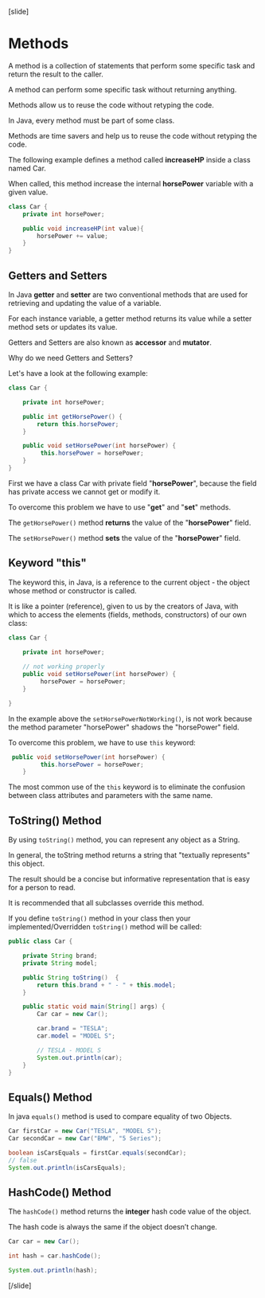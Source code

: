[slide]

# Methods

A method is a collection of statements that perform some specific task and return the result to the caller. 

A method can perform some specific task without returning anything.

Methods allow us to reuse the code without retyping the code. 

In Java, every method must be part of some class.

Methods are time savers and help us to reuse the code without retyping the code.

The following example defines a method called **increaseHP** inside a class named Car.

When called, this method increase the internal **horsePower** variable with a given value.

```java
class Car {
    private int horsePower;

    public void increaseHP(int value){
        horsePower += value;
    }
}
```

## Getters and Setters

In Java **getter** and **setter** are two conventional methods that are used for retrieving and updating the value of a variable.

For each instance variable, a getter method returns its value while a setter method sets or updates its value.

Getters and Setters are also known as **accessor** and **mutator**.

Why do we need Getters and Setters?

Let's have a look at the following example:

```java
class Car {

    private int horsePower;

    public int getHorsePower() {
        return this.horsePower;
    }

    public void setHorsePower(int horsePower) {
         this.horsePower = horsePower;
    }
}
```

First we have a class Car with private field "**horsePower**", because the field has private access we cannot get or modify it.

To overcome this problem we have to use "**get**" and "**set**" methods.

The `getHorsePower()` method **returns** the value of the "**horsePower**" field.

The `setHorsePower()` method **sets** the value of the "**horsePower**" field.

## Keyword "this"

The keyword this, in Java, is a reference to the current object - the object whose method or constructor is called. 

It is like a pointer (reference), given to us by the creators of Java, with which to access the elements (fields, methods, constructors) of our own class:

```java
class Car {

    private int horsePower;
    
    // not working properly
    public void setHorsePower(int horsePower) {
         horsePower = horsePower;
    }

}

```

In the example above the `setHorsePowerNotWorking()`, is not work because the method parameter "horsePower" shadows the "horsePower" field. 

To overcome this problem, we have to use `this` keyword:

```java
 public void setHorsePower(int horsePower) {
         this.horsePower = horsePower;
    }
```

The most common use of the `this` keyword is to eliminate the confusion between class attributes and parameters with the same name.

## ToString() Method

By using `toString()` method, you can represent any object as a String.

In general, the toString method returns a string that "textually represents" this object. 

The result should be a concise but informative representation that is easy for a person to read. 

It is recommended that all subclasses override this method.

If you define `toString()` method in your class then your implemented/Overridden `toString()` method will be called:

```java live no-template
public class Car {

    private String brand;
    private String model;

    public String toString()  {
        return this.brand + " - " + this.model;
    }

    public static void main(String[] args) {
        Car car = new Car();

        car.brand = "TESLA";
        car.model = "MODEL S";

        // TESLA - MODEL S
        System.out.println(car);
    }
}
```

## Equals() Method

In java `equals()` method is used to compare equality of two Objects. 

```java
Car firstCar = new Car("TESLA", "MODEL S");
Car secondCar = new Car("BMW", "5 Series");

boolean isCarsEquals = firstCar.equals(secondCar);
// false
System.out.println(isCarsEquals);
```

## HashCode() Method

The `hashCode()` method returns the **integer** hash code value of the object. 

The hash code is always the same if the object doesn’t change.

```java
Car car = new Car();

int hash = car.hashCode(); 

System.out.println(hash); 
```



[/slide]